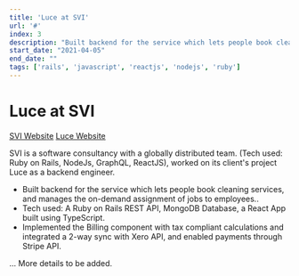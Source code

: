 ```yaml
---
title: 'Luce at SVI'
url: '#'
index: 3
description: "Built backend for the service which lets people book cleaning services, and manages the on-demand assignment of jobs to employees.."
start_date: "2021-04-05"
end_date: ""
tags: ['rails', 'javascript', 'reactjs', 'nodejs', 'ruby']
---
```


# Luce at SVI

<a href="http://svi.io" class="project_linkouts" target='_blank'>SVI Website</a>
<a href="https://sg.lucemg.com" class="project_linkouts" target='_blank'>Luce Website</a>

SVI is a software consultancy with a globally distributed team. (Tech used: Ruby on Rails, NodeJs, GraphQL, ReactJS), worked on its client's project Luce as a backend engineer.

- Built backend for the service which lets people book cleaning services, and manages the on-demand assignment of jobs to employees..
- Tech used: A Ruby on Rails REST API, MongoDB Database, a React App built using TypeScript.
- Implemented the Billing component with tax compliant calculations and integrated a 2-way sync with Xero API, and enabled payments through Stripe API.

... More details to be added.
